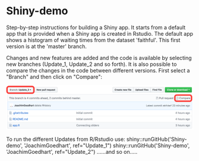# Shiny-demo

Step-by-step instructions for building a Shiny app. It starts from a default app that is provided when a Shiny app is created in Rstudio.
The default app shows a histogram of waiting times from the dataset 'faithful'. This first version is at the 'master' branch.

Changes and new features are added and the code is available by selecting new branches (Update_1, Update_2 and so forth).
It is also possible to compare the changes in the code between different versions. First select a "Branch" and then click on "Compare":

![alt text](https://github.com/JoachimGoedhart/Shiny-demo/blob/master/Compare-versions.png "Output")

To run the different Updates from R/Rstudio use:
shiny::runGitHub('Shiny-demo', 'JoachimGoedhart', ref="Update_1")
shiny::runGitHub('Shiny-demo', 'JoachimGoedhart', ref="Update_2")
......and so on.....
